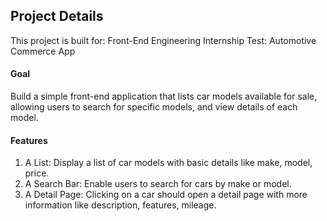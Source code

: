 ## Project Details

This project is built for: Front-End Engineering Internship Test: Automotive Commerce App

#### Goal
Build a simple front-end application that lists car models available for sale, allowing users to
search for specific models, and view details of each model.

#### Features
1. A List: Display a list of car models with basic details like make, model, price.
2. A Search Bar: Enable users to search for cars by make or model.
3. A Detail Page: Clicking on a car should open a detail page with more information like
description, features, mileage.

